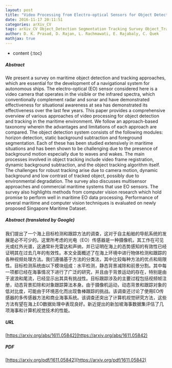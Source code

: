```yaml
---
layout: post
title: "Video Processing from Electro-optical Sensors for Object Detection and Tracking in Maritime Environment: A Survey"
date: 2016-11-17 20:11:51
categories: arXiv_CV
tags: arXiv_CV Object_Detection Segmentation Tracking Survey Object_Tracking Detection
author: D. K. Prasad, D. Rajan, L. Rachmawati, E. Rajabaly, C. Quek
mathjax: true
---
```


* content
{:toc}

##### Abstract
We present a survey on maritime object detection and tracking approaches, which are essential for the development of a navigational system for autonomous ships. The electro-optical (EO) sensor considered here is a video camera that operates in the visible or the infrared spectra, which conventionally complement radar and sonar and have demonstrated effectiveness for situational awareness at sea has demonstrated its effectiveness over the last few years. This paper provides a comprehensive overview of various approaches of video processing for object detection and tracking in the maritime environment. We follow an approach-based taxonomy wherein the advantages and limitations of each approach are compared. The object detection system consists of the following modules: horizon detection, static background subtraction and foreground segmentation. Each of these has been studied extensively in maritime situations and has been shown to be challenging due to the presence of background motion especially due to waves and wakes. The main processes involved in object tracking include video frame registration, dynamic background subtraction, and the object tracking algorithm itself. The challenges for robust tracking arise due to camera motion, dynamic background and low contrast of tracked object, possibly due to environmental degradation. The survey also discusses multisensor approaches and commercial maritime systems that use EO sensors. The survey also highlights methods from computer vision research which hold promise to perform well in maritime EO data processing. Performance of several maritime and computer vision techniques is evaluated on newly proposed Singapore Maritime Dataset.

##### Abstract (translated by Google)
我们提出了一个海上目标检测和跟踪方法的调查，这对于自主船舶的导航系统的发展是必不可少的。这里所考虑的光电（EO）传感器是一种摄像机，其工作在可见光或红外光谱，这通常补充雷达和声纳，并已证明在海上的态势感知的有效性已经证明其在过去几年的有效性。本文全面概述了在海上环境中进行物体检测和跟踪的各种视频处理方法。我们遵循基于方法的分类法，其中比较每种方法的优点和局限性。目标检测系统由以下模块组成：水平检测，静态背景减除和前景分割。其中每一项都已经在海事情况下进行了广泛的研究，并且由于背景运动的存在，特别是由于波浪和尾流，已经显示出其具有挑战性。目标跟踪涉及的主要过程包括视频帧注册，动态背景扣除和对象跟踪算法本身。由于摄像机运动，动态背景和跟踪对象的低对比度，可能由于环境恶化而出现鲁棒跟踪的挑战。该调查还讨论了使用EO传感器的多传感器方法和商业海事系统。该调查还突出了计算机视觉研究方法，这些方法有望在海上EO数据处理中表现良好。新近提出的新加坡海事数据集评估了几项海事和计算机视觉技术的性能。

##### URL
[https://arxiv.org/abs/1611.05842](https://arxiv.org/abs/1611.05842)

##### PDF
[https://arxiv.org/pdf/1611.05842](https://arxiv.org/pdf/1611.05842)

